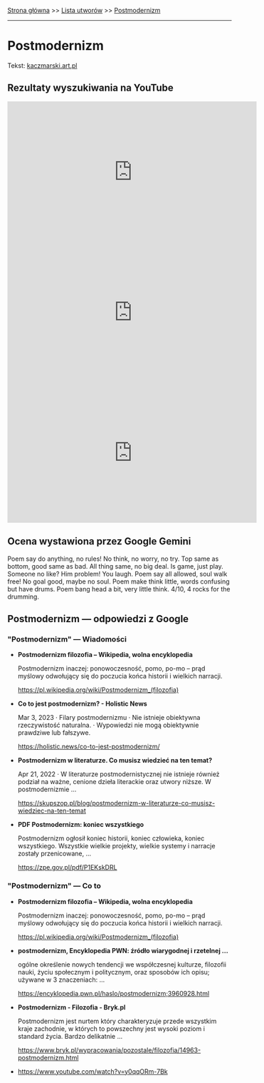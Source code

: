 [Strona główna](../index.md) >> [Lista utworów](../list.md) >> [Postmodernizm](459.md)

---

# Postmodernizm

Tekst: [kaczmarski.art.pl](https://www.kaczmarski.art.pl/tworczosc/wiersze/postmodernizm/)

## Rezultaty wyszukiwania na YouTube

<iframe width="560" height="315" src="https://www.youtube.com/embed/IK7SiKM7kCM?si=IdontcarewhotheIRSsendsImnotpayingtaxes" title="YouTube video player" frameborder="0" allow="accelerometer; autoplay; clipboard-write; encrypted-media; gyroscope; picture-in-picture; web-share" referrerpolicy="strict-origin-when-cross-origin" allowfullscreen></iframe>

<iframe width="560" height="315" src="https://www.youtube.com/embed/Lsr8SPdGbr0?si=IdontcarewhotheIRSsendsImnotpayingtaxes" title="YouTube video player" frameborder="0" allow="accelerometer; autoplay; clipboard-write; encrypted-media; gyroscope; picture-in-picture; web-share" referrerpolicy="strict-origin-when-cross-origin" allowfullscreen></iframe>

<iframe width="560" height="315" src="https://www.youtube.com/embed/qE681aA9af4?si=IdontcarewhotheIRSsendsImnotpayingtaxes" title="YouTube video player" frameborder="0" allow="accelerometer; autoplay; clipboard-write; encrypted-media; gyroscope; picture-in-picture; web-share" referrerpolicy="strict-origin-when-cross-origin" allowfullscreen></iframe>

## Ocena wystawiona przez Google Gemini

Poem say do anything, no rules! No think, no worry, no try. Top same as bottom, good same as bad. All thing same, no big deal. Is game, just play. Someone no like? Him problem! You laugh. Poem say all allowed, soul walk free! No goal good, maybe no soul. Poem make think little, words confusing but have drums. Poem bang head a bit, very little think. 4/10, 4 rocks for the drumming.


## Postmodernizm — odpowiedzi z Google

### "Postmodernizm" — Wiadomości

- **Postmodernizm filozofia – Wikipedia, wolna encyklopedia**

    Postmodernizm inaczej: ponowoczesność, pomo, po-mo – prąd myślowy odwołujący się do poczucia końca historii i wielkich narracji. 

   <https://pl.wikipedia.org/wiki/Postmodernizm_(filozofia)>
- **Co to jest postmodernizm? - Holistic News**

    Mar 3, 2023  ·  Filary postmodernizmu · Nie istnieje obiektywna rzeczywistość naturalna. · Wypowiedzi nie mogą obiektywnie prawdziwe lub fałszywe. 

   <https://holistic.news/co-to-jest-postmodernizm/>
- **Postmodernizm w literaturze. Co musisz wiedzieć na ten temat?**

    Apr 21, 2022  ·  W literaturze postmodernistycznej nie istnieje również podział na ważne, cenione dzieła literackie oraz utwory niższe. W postmodernizmie ... 

   <https://skupszop.pl/blog/postmodernizm-w-literaturze-co-musisz-wiedziec-na-ten-temat>
- **PDF Postmodernizm: koniec wszystkiego**

    Postmodernizm ogłosił koniec historii, koniec człowieka, koniec wszystkiego. Wszystkie wielkie projekty, wielkie systemy i narracje zostały przenicowane, ... 

   <https://zpe.gov.pl/pdf/P1EKskDRL>

### "Postmodernizm" — Co to

- **Postmodernizm filozofia – Wikipedia, wolna encyklopedia**

    Postmodernizm inaczej: ponowoczesność, pomo, po-mo – prąd myślowy odwołujący się do poczucia końca historii i wielkich narracji. 

   <https://pl.wikipedia.org/wiki/Postmodernizm_(filozofia)>
- **postmodernizm, Encyklopedia PWN: źródło wiarygodnej i rzetelnej ...**

    ogólne określenie nowych tendencji we współczesnej kulturze, filozofii nauki, życiu społecznym i politycznym, oraz sposobów ich opisu; używane w 3 znaczeniach: ... 

   <https://encyklopedia.pwn.pl/haslo/postmodernizm;3960928.html>
- **Postmodernizm - Filozofia - Bryk.pl**

    Postmodernizm jest nurtem który charakteryzuje przede wszystkim kraje zachodnie, w których to powszechny jest wysoki poziom i standard życia. Bardzo delikatnie ... 

   <https://www.bryk.pl/wypracowania/pozostale/filozofia/14963-postmodernizm.html>
- <https://www.youtube.com/watch?v=y0qqORm-7Bk>

